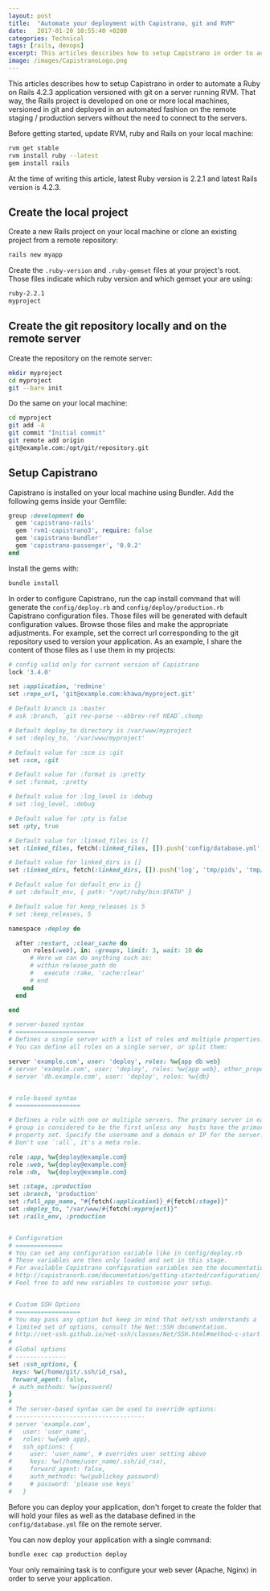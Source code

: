 ```yaml
---
layout: post
title:  "Automate your deployment with Capistrano, git and RVM"
date:   2017-01-20 10:55:40 +0200
categories: Technical
tags: [rails, devops]
excerpt: This articles describes how to setup Capistrano in order to automate a Ruby on Rails application.
image: /images/CapistranoLogo.png
---
```


This articles describes how to setup Capistrano in order to automate a Ruby on Rails 4.2.3 application versioned with git on a server running RVM.
That way, the Rails project is developed on one or more local machines, versioned in git and deployed in an automated fashion on the remote staging / production servers without the need to connect to the servers.


Before getting started, update RVM, ruby and Rails on your local machine:

```bash
rvm get stable
rvm install ruby --latest
gem install rails
```

At the time of writing this article, latest Ruby version is 2.2.1 and latest Rails version is 4.2.3.

Create the local project
------------------------

Create a new Rails project on your local machine or clone an existing project from a remote repository:

```bash
rails new myapp
```

Create the `.ruby-version` and `.ruby-gemset` files at your project's root.
Those files indicate which ruby version and which gemset your are using:

```bash
ruby-2.2.1
myproject
```

Create the git repository locally and on the remote server
----------------------------------------------------------

Create the repository on the remote server:

```bash
mkdir myproject
cd myproject
git --bare init
```

Do the same on your local machine:

```bash
cd myproject
git add -A
git commit "Initial commit"
git remote add origin
git@example.com:/opt/git/repository.git
```

Setup Capistrano
----------------

Capistrano is installed on your local machine using Bundler.
Add the following gems inside your Gemfile:

```ruby
group :development do
  gem 'capistrano-rails'
  gem 'rvm1-capistrano3', require: false
  gem 'capistrano-bundler'
  gem 'capistrano-passenger', '0.0.2'
end
```

Install the gems with:

```bash
bundle install
```

In order to configure Capistrano, run the cap install command that will generate the `config/deploy.rb` and `config/deploy/production.rb` Capistrano configuration files.
Those files will be generated with default configuration values.
Browse those files and make the appropriate adjustments.
For example, set the correct url corresponding to the git repository used to version your application.
As an example, I share the content of those files as I use them in my projects:

```ruby
# config valid only for current version of Capistrano
lock '3.4.0'

set :application, 'redmine'
set :repo_url, 'git@example.com:khawa/myproject.git'

# Default branch is :master
# ask :branch, `git rev-parse --abbrev-ref HEAD`.chomp

# Default deploy_to directory is /var/www/myproject
# set :deploy_to, '/var/www/myproject'

# Default value for :scm is :git
set :scm, :git

# Default value for :format is :pretty
# set :format, :pretty

# Default value for :log_level is :debug
# set :log_level, :debug

# Default value for :pty is false
set :pty, true

# Default value for :linked_files is []
set :linked_files, fetch(:linked_files, []).push('config/database.yml', 'config/configuration.yml')

# Default value for linked_dirs is []
set :linked_dirs, fetch(:linked_dirs, []).push('log', 'tmp/pids', 'tmp/cache', 'tmp/sockets', 'vendor/bundle', 'public/system')

# Default value for default_env is {}
# set :default_env, { path: "/opt/ruby/bin:$PATH" }

# Default value for keep_releases is 5
# set :keep_releases, 5

namespace :deploy do

  after :restart, :clear_cache do
    on roles(:web), in: :groups, limit: 3, wait: 10 do
      # Here we can do anything such as:
      # within release_path do
      #   execute :rake, 'cache:clear'
      # end
    end
  end

end

# server-based syntax
# ======================
# Defines a single server with a list of roles and multiple properties.
# You can define all roles on a single server, or split them:

server 'example.com', user: 'deploy', roles: %w{app db web}
# server 'example.com', user: 'deploy', roles: %w{app web}, other_property: :other_value
# server 'db.example.com', user: 'deploy', roles: %w{db}


# role-based syntax
# ==================

# Defines a role with one or multiple servers. The primary server in each
# group is considered to be the first unless any  hosts have the primary
# property set. Specify the username and a domain or IP for the server.
# Don't use `:all`, it's a meta role.

role :app, %w{deploy@example.com}
role :web, %w{deploy@example.com}
role :db,  %w{deploy@example.com}

set :stage, :production
set :branch, 'production'
set :full_app_name, "#{fetch(:application)}_#{fetch(:stage)}"
set :deploy_to, "/var/www/#{fetch(:myproject)}"
set :rails_env, :production


# Configuration
# =============
# You can set any configuration variable like in config/deploy.rb
# These variables are then only loaded and set in this stage.
# For available Capistrano configuration variables see the documentation page.
# http://capistranorb.com/documentation/getting-started/configuration/
# Feel free to add new variables to customise your setup.


# Custom SSH Options
# ==================
# You may pass any option but keep in mind that net/ssh understands a
# limited set of options, consult the Net::SSH documentation.
# http://net-ssh.github.io/net-ssh/classes/Net/SSH.html#method-c-start
#
# Global options
# --------------
set :ssh_options, {
 keys: %w(/home/git/.ssh/id_rsa),
 forward_agent: false,
 # auth_methods: %w(password)
}
#
# The server-based syntax can be used to override options:
# ------------------------------------
# server 'example.com',
#   user: 'user_name',
#   roles: %w{web app},
#   ssh_options: {
#     user: 'user_name', # overrides user setting above
#     keys: %w(/home/user_name/.ssh/id_rsa),
#     forward_agent: false,
#     auth_methods: %w(publickey password)
#     # password: 'please use keys'
#   }
```

Before you can deploy your application, don't forget to create the folder that will hold your files as well as the database defined in the `config/database.yml` file on the remote server.


You can now deploy your application with a single command:

```bash
bundle exec cap production deploy
```

Your only remaining task is to configure your web sever (Apache, Nginx) in order to serve your application.